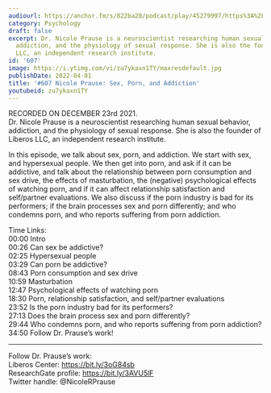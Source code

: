 ```yaml
---
audiourl: https://anchor.fm/s/822ba20/podcast/play/45279997/https%3A%2F%2Fd3ctxlq1ktw2nl.cloudfront.net%2Fstaging%2F2021-11-24%2F7ab86c8f-c0a8-1dda-444b-d1aac8edb918.m4a
category: Psychology
draft: false
excerpt: Dr. Nicole Prause is a neuroscientist researching human sexual behavior,
  addiction, and the physiology of sexual response. She is also the founder of Liberos
  LLC, an independent research institute.
id: '607'
image: https://i.ytimg.com/vi/zu7ykaxn1TY/maxresdefault.jpg
publishDate: 2022-04-01
title: '#607 Nicole Prause: Sex, Porn, and Addiction'
youtubeid: zu7ykaxn1TY
---
```

<div class="timelinks">

RECORDED ON DECEMBER 23rd 2021.  
Dr. Nicole Prause is a neuroscientist researching human sexual behavior, addiction, and the physiology of sexual response. She is also the founder of Liberos LLC, an independent research institute.

In this episode, we talk about sex, porn, and addiction. We start with sex, and hypersexual people. We then get into porn, and ask if it can be addictive, and talk about the relationship between porn consumption and sex drive, the effects of masturbation, the (negative) psychological effects of watching porn, and if it can affect relationship satisfaction and self/partner evaluations. We also discuss if the porn industry is bad for its performers; if the brain processes sex and porn differently; and who condemns porn, and who reports suffering from porn addiction.

Time Links:  
<time>00:00</time> Intro  
<time>00:26</time> Can sex be addictive?  
<time>02:25</time> Hypersexual people  
<time>03:29</time> Can porn be addictive?  
<time>08:43</time> Porn consumption and sex drive  
<time>10:59</time> Masturbation  
<time>12:47</time> Psychological effects of watching porn  
<time>18:30</time> Porn, relationship satisfaction, and self/partner evaluations  
<time>23:52</time> Is the porn industry bad for its performers?  
<time>27:13</time> Does the brain process sex and porn differently?  
<time>29:44</time> Who condemns porn, and who reports suffering from porn addiction?  
<time>34:50</time> Follow Dr. Prause’s work!

---

Follow Dr. Prause’s work:  
Liberos Center: https://bit.ly/3oG84sb  
ResearchGate profile: https://bit.ly/3AVU5lF  
Twitter handle: @NicoleRPrause
</div>

